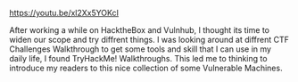 https://youtu.be/xl2Xx5YOKcI

After working a while on HacktheBox and Vulnhub, I thought its time to widen our scope and try diffrent things. I was looking around at diffrent CTF Challenges Walkthrough to get some tools and skill that I can use in my daily life, I found TryHackMe! Walkthroughs. This led me to thinking to introduce my readers to this nice collection of some Vulnerable Machines.
